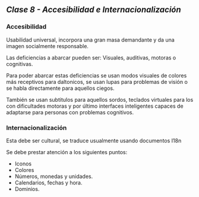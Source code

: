 ## _Clase 8 - Accesibilidad e Internacionalización_

### Accesibilidad

Usabilidad universal, incorpora una gran masa demandante y da una imagen 
socialmente responsable.

Las deficiencias a abarcar pueden ser: Visuales, auditivas, motoras o 
cognitivas.

Para poder abarcar estas deficiencias se usan modos visuales de colores más 
receptivos para daltonicos, se usan lupas para problemas de visión o se habla 
directamente para aquellos ciegos.

También se usan subtitulos para aquellos sordos, teclados virtuales para los 
con dificultades motoras y por último interfaces inteligentes capaces de 
adaptarse para personas con problemas cognitivos.



### Internacionalización

Esta debe ser cultural, se traduce usualmente usando documentos I18n

Se debe prestar atención a los siguientes puntos:

 * Iconos
 * Colores
 * Números, monedas y unidades.
 * Calendarios, fechas y hora.
 * Dominios.